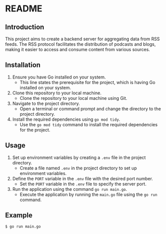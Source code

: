 # README

## Introduction

This project aims to create a backend server for aggregating data from RSS feeds. The RSS protocol facilitates the distribution of podcasts and blogs, making it easier to access and consume content from various sources.

## Installation

1. Ensure you have Go installed on your system.
   - This line states the prerequisite for the project, which is having Go installed on your system.
2. Clone this repository to your local machine.
   - Clone the repository to your local machine using Git.
3. Navigate to the project directory.
   - Open a terminal or command prompt and change the directory to the project directory.
4. Install the required dependencies using `go mod tidy`.
   - Use the `go mod tidy` command to install the required dependencies for the project.

## Usage

1. Set up environment variables by creating a `.env` file in the project directory.
   - Create a file named `.env` in the project directory to set up environment variables.
2. Define the `PORT` variable in the `.env` file with the desired port number.
   - Set the `PORT` variable in the `.env` file to specify the server port.
3. Run the application using the command `go run main.go`.
   - Execute the application by running the `main.go` file using the `go run` command.

## Example

```bash
$ go run main.go
